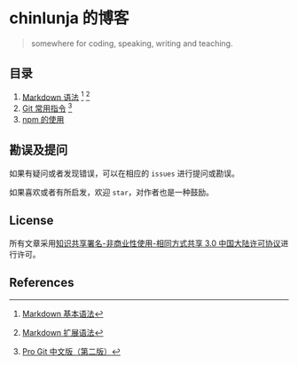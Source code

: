 # chinlunja 的博客

> somewhere for coding, speaking, writing and teaching.

## 目录

1. [Markdown 语法](https://github.com/chinrunja/Blog/issues/1) [^1] [^2]
2. [Git 常用指令](https://github.com/chinrunja/Blog/issues/2) [^3]
3. [npm 的使用](https://github.com/chinrunja/Blog/issues/3)

## 勘误及提问

如果有疑问或者发现错误，可以在相应的 `issues` 进行提问或勘误。

如果喜欢或者有所启发，欢迎 `star`，对作者也是一种鼓励。

## License

所有文章采用[知识共享署名-非商业性使用-相同方式共享 3.0 中国大陆许可协议](http://creativecommons.org/licenses/by-nc-sa/3.0/cn/)进行许可。

## References

[^1]: [Markdown 基本语法](https://markdown.com.cn/basic-syntax/)
[^2]: [Markdown 扩展语法](https://markdown.com.cn/extended-syntax/)
[^3]: [Pro Git 中文版（第二版）](https://www.progit.cn/)
